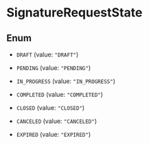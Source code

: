

# SignatureRequestState

## Enum


* `DRAFT` (value: `"DRAFT"`)

* `PENDING` (value: `"PENDING"`)

* `IN_PROGRESS` (value: `"IN_PROGRESS"`)

* `COMPLETED` (value: `"COMPLETED"`)

* `CLOSED` (value: `"CLOSED"`)

* `CANCELED` (value: `"CANCELED"`)

* `EXPIRED` (value: `"EXPIRED"`)



